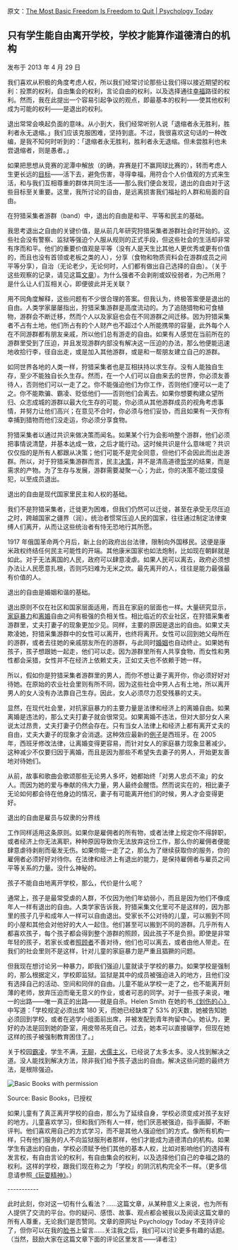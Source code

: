 原文：[The Most Basic Freedom Is Freedom to Quit | Psychology Today](https://www.psychologytoday.com/us/blog/freedom-learn/201304/the-most-basic-freedom-is-freedom-quit)

## 只有学生能自由离开学校，学校才能算作道德清白的机构

发布于 2013 年 4 月 29 日

我们喜欢从积极的角度考虑人权，所以我们经常讨论那些让我们得以接近期望的权利：投票的权利，自由集会的权利，言论自由的权利，以及选择通往[幸福](https://www.psychologytoday.com/us/basics/happiness)路径的权利。然而，我在此提出一个容易引起争议的观点，即最基本的权利——使其他权利成为可能的权利——是退出的权利。

退出常常会唤起负面的意味。从小到大，我们经常听别人说「退缩者永无胜利，胜利者永无退缩。」我们应该克服困难，坚持到底。不过，我很喜欢这句话的一种改编，是我不知何时听到的：「退缩者永无胜利，胜利者永无退缩。但未尝胜利也未尝退缩者，则是愚者。」

如果把思想从竞赛的泥潭中解放（的确，弃赛是打不赢网球比赛的），转而考虑人生更长远的[目标](https://www.psychologytoday.com/us/basics/motivation)——活下去，避免伤害，寻得幸福，用符合个人价值观的方式来生活，和与我们互相尊重的群体共同生活——那么我们便会发现，退出的自由对于这些目标至关重要。这里，我所讨论的自由，是远离损害我们福祉的人群和局面的自由。

在狩猎采集者游群（band）中，退出的自由是和平、平等和民主的基础。

我思考退出之自由的关键价值，是从前几年研究狩猎采集者游群社会时开始的。这些社会没有警察、监狱等强迫个人服从规则的正式手段，但这些社会的生活却非常有序而和平。他们的重要价值观是平等（没有人是天生比其他人更优秀或更有价值的，而且也没有首领或老板之类的人），分享（食物和物质资料会在游群成员之间平等分享），自治（无论老少，无论何时，人们都有做出自己选择的自由）。（关于这些观察的记录，请见这篇[文章](http://www.journalofplay.org/sites/www.journalofplay.org/files/pdf-articles/1-4-article-hunter-gatherer-social-existence.pdf)）。为什么强者不会剥削或奴役弱者，为己所用？是什么让人们互相关心，即便彼此并无关联？

用不同角度解释，这些问题有不少很合理的答案。但我认为，终极答案便是退出的自由。人类学家屡屡指出，狩猎采集游群是高度流动的。为了追随猎物和可食植物，游群会不断迁移，然而个人以及家庭也会在不同游群之间迁移。因为狩猎采集者不占有土地，他们所占有的个人财产也不超过个人所能携带的容量，此外每个人在不同游群都有朋友亲戚，所以他们总有游走的自由。如果有人感觉在当前所在的游群里受到了压迫，并且发现游群内部没有解决这一压迫的办法，那么他便能迅速地收拾行李，径自出走，或是加入其他游群，或是和一帮朋友建立自己的游群。

如同世界各地的人类一样，狩猎采集者也是互相扶持以求生存。没有人能独自生存，至少不能独自长久生存。然而，在一个人们可以自由来去的世界，你必须友善待人，否则他们可以一走了之。你不能强迫他们为你工作，否则他们便可以一走了之。你不能欺骗、霸凌、贬低他们——否则他们会离去。如果你想要构建众望所归、众志成城的游群以最大化生存的可能，你必须从其他游群成员的视角考虑事情，并努力让他们高兴；在意见不合时，你必须与他们妥协，而且如果有一天你有幸捕到猎物而他们没走运，你必须分享食物。

狩猎采集者以通过共识来做决策而闻名。如果某个行为会影响整个游群，他们必须把事情说清楚，并基本达成一致，之后才能行动。这时候共识是什么意味呢？共识仅仅指的是所有人都跟从决策；他们可能不是完全同意，但他们不会因此而出走游群。所以，对于狩猎采集游群而言，民主[决策](https://www.psychologytoday.com/us/basics/decision-making)，并不是清高道德[哲学](https://www.psychologytoday.com/us/basics/philosophy)的结果，而是需求的产物。为了生存与发展，游群需要凝聚一心；为此，你的决策不能过度侵犯，以至成员退出。

退出的自由是现代国家里民主和人权的基础。

我们不是狩猎采集者，迁徙更为困难，但我们仍然可以迁徙，甚至在承受无尽压迫之时，跨越国家之疆界（润）。统治者惯常压迫人民的国家，往往通过制定法律束缚人们离开，从而让这些统治者有恃无恐地行其所愿。

1917 年俄国革命两个月后，新上台的政府出台法律，限制向外国移民。这便是康米政权终结任何民主可能性的开端。其他康米国家也如法炮制，比如现在朝鲜就是如此。对于无法离国的人民，政府可以肆意凌虐。如果人民可以离去，政府必须想办法让人民愿意扎根，否则巧妇难为无米之炊。最先离开的人，往往是能力最强最有价值的人。 

退出的自由是婚姻和谐的基础。

退出原则不仅在社区和国家层面适用，而且在家庭的层面也一样。大量研究显示，[家庭暴力](https://www.psychologytoday.com/us/basics/domestic-violence)和[离婚](https://www.psychologytoday.com/us/basics/divorce)自由之间有极强的负相关性。相比临近的农业社区，在狩猎采集者游群里，丈夫打妻子的现象更加少见。同样，主要的原因是退出的自由。如果丈夫欺凌她，狩猎采集游群中的女性可以离开，也终将离开。女性可以回到她父母所在的游群，或者去往她的亲戚朋友所在的游群，与此同时[婚姻](https://www.psychologytoday.com/us/basics/marriage)也自动终止。如果她有孩子，孩子想跟她一起走，他们可以走。因为游群里所有人共享食物，而女性和男性都会采猎，女性并不在经济上依赖丈夫，正如丈夫也不依赖于她一样。

所以，假如你是狩猎采集者游群里的男人，而你不想让妻子离开你，你必须好好对待她。在原始的农业社会里则有所不同，因为这些社会中男人占有土地，所以离开男人的女人没有办法靠自己生存。因此，女人必须尽力忍受残暴的丈夫。

显然，在现代社会里，对抗家庭暴力的主要力量是法律和经济上的离婚自由。如果离婚是违法的，那么丈夫打妻子就会很常见。如果离婚不违法，但对大部分女人来说太过昂贵，丈夫打妻子仍然会存在。只有当女人法律上和经济上都有离开丈夫的自由，丈夫大妻子的现象才会消退。这种效应最新的[例子](http://130.203.133.150/viewdoc/summary;jsessionid=63B80D6D7D384E89264CE0BC09920F52?doi=10.1.1.224.1447)是西班牙。在 2005 年，西班牙修改法律，让离婚变得更容易，而针对女人的家庭暴力现象显著减少。这种减少不仅要归因于离婚，而且是因为那些不希望失去妻子的男人，开始更友善地对待她们。

从前，故事和歌曲会歌颂那些无论男人多坏，她都始终「对男人忠贞不渝」的女人。而因为她的爱与奉献的伟大力量，男人最终会醒悟。然而说实在的，相比妻子无论如何都会待在他身边的情况，妻子有可能离开他们的时候，男人才会变得更好。

退出的自由是雇员与奴隶的分界线

工作同样适用这条原则。如果你是雇佣者的所有物，或者法律上规定你不得辞职，或者经济上你无法离职，种种原因导致你无法放弃这份工作，那么你的雇佣者便能肆意虐待剥削而毫发无伤。如果你能一走了之，那么为了继续获取你的服务，你的雇佣者必须好好对待你。在法律和经济上有退出的能力，是保持雇佣者与雇员之间平等关系的力量。没什么神秘的。

孩子不能自由地离开学校，那么，代价是什么呢？

通常上，孩子是最常受虐的人群，不仅因为他们年幼弱小，而且是因为他们不像成年人一样有退出的自由。人类学家告诉我，狩猎采集文化里可不是这样的，因为那里的孩子几乎和成年人一样可以自由退出。受家长不公对待的儿童，可以搬到不同的小屋和其他会对他好的大人一起住。他们甚至可以搬到不同的游群。几乎所有人都喜欢孩子，每个孩子都会得到整个游群的照顾，因此孩子不是负担。即使是非常年轻的孩子，若家长或者[照顾者](https://www.psychologytoday.com/us/basics/caregiving)不善对待，他们也可以离去，或者由他人带走。在我们的社会里则不是这样，针对儿童的家庭暴力是严重且猖獗的问题。

但我现在想讨论另一种暴力，即我们强迫儿童就读于学校的暴力。如果学校是强制的，那么根据定义，学校即监狱。监狱是其中的成员被强迫进入的地方，且他们没有选择自己的活动、空间和同伴的自由。儿童不能从学校一走了之，也不能离开刻薄的老师，放弃压迫而毫无意义的作业，或者可恶的同学。对于一些孩子来说，唯一的出路——唯一真正的出路——就是自杀。Helen Smith 在她的书[《划伤的心》](http://www.violentkids.com/)中写道：「学校规定必须出席 180 天，而她已经缺席了 53% 的天数，她被告知她必须回到学校，或者在逃学小组面前出席，并被发配到青年拘留中心。她认为，更好的办法是回到她的卧室，用皮带吊死自己。过去，她本可以直接辍学，但现在她这样的孩子被强制教育困住了。」

关于校园[霸凌](https://www.psychologytoday.com/us/basics/bullying)，学生不满，[无聊](https://www.psychologytoday.com/us/basics/boredom)，[犬儒主义](https://www.psychologytoday.com/us/basics/pessimism)，已经说了太多太多。没人找到解决之道。没人能找到解决方法，除非我们给予孩子退出的自由。解决这些问题的最终方法，是根除强迫。

![Basic Books with permission](https://cdn.psychologytoday.com/sites/default/files/styles/article-inline-half/public/field_blog_entry_images/1360162607Gray-Free_To_rev1_7.jpg?itok=tzPDLXaR)

Source: Basic Books，已授权

如果儿童有了真正离开学校的自由，那么为了延续自身，学校必须变成对孩子友好的地方。儿童喜欢学习，但和我们所有人一样，他们厌恶被强迫，指手画脚，不断评判。他们喜欢用自己的方式学习，而不是其他人强迫他们的方式。像所有机构一样，只有他们服务的人不向监狱服刑者那样，他们才能成为道德清白的机构。如果学生有退出的自由，学校必须赋予他们其他的基本人权，比如对影响他们的选择有发言权，有自由言论的权利，有自由集会的权利，以及选择他们自己的幸福之路的权利。这样的学校，跟我们现在称之为「学校」的阴沉机构完全不一样。（更多信息请参照[《玩耍精神》](http://www.amazon.com/Free-Learn-Unleashing-Instinct-Self-Reliant/dp/0465084990/ref=sr_1_1?s=books&ie=UTF8&qid=1440592828&sr=1-1&keywords=peter+gray+free+to+learn)。）

\-----------

此时此刻，你对这一切有什么看法？……这篇文章，从某种意义上来说，也为所有人提供了交流的平台。你的疑问、感悟、故事、观点都会被我以及阅读这篇文章的所有人尊重，无论我们是否赞同。文章的原网址 Psychology Today 不支持评论了，但你可以在我的[脸书](https://www.facebook.com/peter.gray.3572)上留言……关注我之后，我们可以讨论更多有趣的话题。（当然，鼓励大家在这篇文章下面的评论区里发言——译者注）
